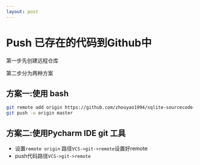 ```yaml
---
layout: post
---
```


# Push 已存在的代码到Github中

第一步先创建远程仓库

第二步分为两种方案

## 方案一:使用 bash

```bash
git remote add origin https://github.com/zhouyao1994/sqlite-sourcecode-read.git
git push -u origin master
```



## 方案二:使用Pycharm IDE git 工具

* 设置`remote origin` 路径`VCS->git->remote`设置好remote
* push代码路径`VCS->git->remote`

